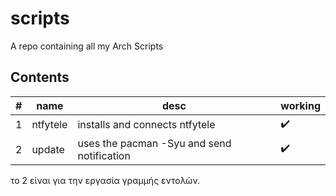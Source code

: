# scripts

A repo containing all my Arch Scripts 

## Contents
|#|name|desc|working|
|--|---|--|--|
|1|ntfytele|installs and connects ntfytele| ✔️
|2|update|uses the pacman -Syu and send notification| ✔️

το 2 είναι για την εργασία γραμμής εντολών.
